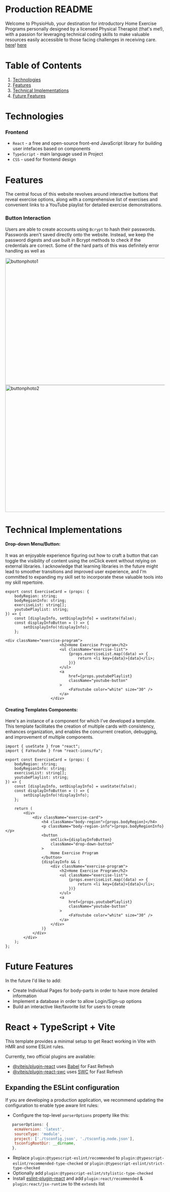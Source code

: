# Production README

Welcome to PhysioHub, your destination for introductory Home Exercise Programs personally designed by a licensed Physical Therapist (that's me!), with a passion for leveraging technical coding skills to make valuable resources easily accessible to those facing challenges in receiving care. [here](https://65110a46cb64f64b59b9fcff--stately-cocada-011da8.netlify.app/)!
[here](youtube.com)

# Table of Contents
1. [Technologies](#technologies)
2. [Features](#features)
3. [Technical Implementations](#technical-implementations)
4. [Future Features](#future-features)

# Technologies

### Frontend
+ ```React``` - a free and open-source front-end JavaScript library for building user intefaces based on components
+ ```TypeScript``` - main language used in Project
+ ```CSS``` - used for frontend design

# Features
The central focus of this website revolves around interactive buttons that reveal exercise options, along with a comprehensive list of exercises and convenient links to a YouTube playlist for detailed exercise demonstrations.

### Button Interaction

Users are able to create accounts using ```Bcrypt``` to hash their passwords. Passwords aren't saved directly onto the website. Instead, we keep the password digests and use built in Bcrypt methods to check if the credentials are correct. Some of the hard parts of this was definitely error handling as well as 

<img width="600px" height="400px" alt="buttonphoto1" src="https://github.com/NgChris415/PhysioHub/assets/132420552/991c6b85-72b8-4d9f-8502-90e516321933">
<img width="600px" height="400px" alt="buttonphoto2" src="https://github.com/NgChris415/PhysioHub/assets/132420552/ebac3e6d-5415-45bc-9152-c9ad0b5dc7db">


# Technical Implementations

#### Drop-down Menu/Button:
It was an enjoyable experience figuring out how to craft a button that can toggle the visibility of content using the onClick event without relying on external libraries. I acknowledge that learning libraries in the future might lead to smoother transitions and improved user experience, and I'm committed to expanding my skill set to incorporate these valuable tools into my skill repertoire.
```TS
export const ExerciseCard = (props: {
    bodyRegion: string;
    bodyRegionInfo: string;
    exerciseList: string[];
    youtubePlaylist: string;
}) => {
    const [displayInfo, setDisplayInfo] = useState(false);
    const displayInfoButton = () => {
        setDisplayInfo(!displayInfo);
    };

<div className="exercise-program">
                        <h2>Home Exercise Program</h2>
                        <ul className="exercise-list">
                            {props.exerciseList.map((data) => {
                                return <li key={data}>{data}</li>;
                            })}
                        </ul>
                        <a
                            href={props.youtubePlaylist}
                            className="youtube-button"
                        >
                            <FaYoutube color="white" size="30" />
                        </a>
                    </div>
```


#### Creating Templates Components:
Here's an instance of a component for which I've developed a template. This template facilitates the creation of multiple cards with consistency, enhances organization, and enables the concurrent creation, debugging, and improvement of multiple components.
```TS
import { useState } from "react";
import { FaYoutube } from "react-icons/fa";

export const ExerciseCard = (props: {
    bodyRegion: string;
    bodyRegionInfo: string;
    exerciseList: string[];
    youtubePlaylist: string;
}) => {
    const [displayInfo, setDisplayInfo] = useState(false);
    const displayInfoButton = () => {
        setDisplayInfo(!displayInfo);
    };

    return (
        <div>
            <div className="exercise-card">
                <h4 className="body-region">{props.bodyRegion}</h4>
                <p className="body-region-info">{props.bodyRegionInfo}</p>
                <button
                    onClick={displayInfoButton}
                    className="drop-down-button"
                >
                    Home Exercise Program
                </button>
                {displayInfo && (
                    <div className="exercise-program">
                        <h2>Home Exercise Program</h2>
                        <ul className="exercise-list">
                            {props.exerciseList.map((data) => {
                                return <li key={data}>{data}</li>;
                            })}
                        </ul>
                        <a
                            href={props.youtubePlaylist}
                            className="youtube-button"
                        >
                            <FaYoutube color="white" size="30" />
                        </a>
                    </div>
                )}
            </div>
        </div>
    );
};

```


# Future Features

In the future I'd like to add:
+ Create Individual Pages for body-parts in order to have more detailed information
+ Implement a database in order to allow Login/Sign-up options
+ Build an interactive like/favorite list for users to create



# React + TypeScript + Vite

This template provides a minimal setup to get React working in Vite with HMR and some ESLint rules.

Currently, two official plugins are available:

- [@vitejs/plugin-react](https://github.com/vitejs/vite-plugin-react/blob/main/packages/plugin-react/README.md) uses [Babel](https://babeljs.io/) for Fast Refresh
- [@vitejs/plugin-react-swc](https://github.com/vitejs/vite-plugin-react-swc) uses [SWC](https://swc.rs/) for Fast Refresh

## Expanding the ESLint configuration

If you are developing a production application, we recommend updating the configuration to enable type aware lint rules:

- Configure the top-level `parserOptions` property like this:

```js
   parserOptions: {
    ecmaVersion: 'latest',
    sourceType: 'module',
    project: ['./tsconfig.json', './tsconfig.node.json'],
    tsconfigRootDir: __dirname,
   },
```

- Replace `plugin:@typescript-eslint/recommended` to `plugin:@typescript-eslint/recommended-type-checked` or `plugin:@typescript-eslint/strict-type-checked`
- Optionally add `plugin:@typescript-eslint/stylistic-type-checked`
- Install [eslint-plugin-react](https://github.com/jsx-eslint/eslint-plugin-react) and add `plugin:react/recommended` & `plugin:react/jsx-runtime` to the `extends` list
